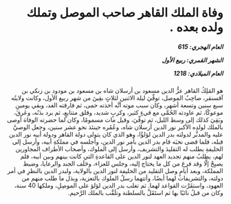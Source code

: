 <h1 dir="rtl">وفاة الملك القاهر صاحب الموصل وتملك ولده بعده .</h1>

<h5 dir="rtl">العام الهجري:  615

الشهر القمري: ربيع الأول

العام الميلادي: 1218</h5>

<p dir="rtl">هو المَلِكُ القاهر عزُّ الدين مسعود بن أرسلان شاه بن مسعود بن مودود بن زنكي بن آقسنقر، صاحِبُ الموصل، توفِّيَ ليلة الاثنين لثلاثٍ بقِينَ من شهر ربيع الأول، وكانت ولايتُه سبع سنين وتسعة أشهر، وكان سبب موته أنَّه أخذته حمى، ثم فارقته الغد، وبقي يومينِ موعوكًا، ثم عاودته الحُمَّى مع قيءٍ كثير، وكربٍ شديد، وقلق متتابعٍ، ثم برد بدَنُه، وعَرقَ، وبَقِيَ كذلك إلى وسط الليل، ثم توفِّيَ، وقيل مات مسمومًا، وكان لما حضرته الوفاة أوصى بالملك لولدِه الأكبر نور الدين أرسلان شاه، وعُمُره حينئذ نحو عشر سنين، وجعل الوصيَّ عليه والمدبِّر لدولته بدر الدين لؤلؤًا، وهو الذي كان يتولى دولة القاهر ودولة أبيه نور الدين قبله، فلما قضى نحبَه قام بدر الدين بأمر نور الدين، وأجلسه في مملكةِ أبيه، وأرسل إلى الخليفةِ يطلب له التقليدَ والتشريف، وأرسل إلى الملوك، وأصحاب الأطراف المجاورين لهم، يطلبُ منهم تجديد العهد لنور الدين على القاعدةِ التي كانت بينهم وبين أبيه، فلم يصبِحْ إلَّا وقد فرغ من كل ما يحتاج إليه، وجلس للعزاء، وحَلَف الجند والرعايا، وضبط المملكة، وبعد أيامٍ وصل التقليد من الخليفة لنور الدين بالولاية، ولبدر الدين بالنظرِ في أمر دولته، والتشريفات لهما أيضًا، وأتتهما رسلُ الملوك بالتعزية، وبذل ما طلب منهم من العهود، واستقَرَّت القواعد لهما. ثم تغلب بدر الدين لؤلؤ على الموصِلِ، وملكها 40 سنة، وكان من قبلُ نائبًا بها ثم استَقَلَّ بالسلطنة وتلَقَّب بالملك الرَّحيم.</p></br>
